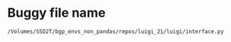 # Buggy file name

```text
/Volumes/SSD2T/bgp_envs_non_pandas/repos/luigi_21/luigi/interface.py
```
